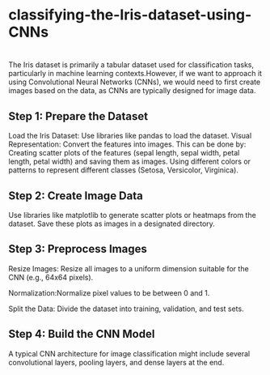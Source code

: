 # classifying-the-Iris-dataset-using-CNNs

# 
The Iris dataset is primarily a tabular dataset used for classification tasks, particularly in machine learning contexts.However, if we want to approach it using Convolutional Neural Networks (CNNs), we would need to first create images based on the data, as CNNs are typically designed for image data.

## Step 1: Prepare the Dataset

Load the Iris Dataset: Use libraries like pandas to load the dataset.
Visual Representation: Convert the features into images. This can be done by:
Creating scatter plots of the features (sepal length, sepal width, petal length, petal width) and saving them as images.
Using different colors or patterns to represent different classes (Setosa, Versicolor, Virginica).

## Step 2: Create Image Data

Use libraries like matplotlib to generate scatter plots or heatmaps from the dataset.
Save these plots as images in a designated directory.

## Step 3: Preprocess Images

Resize Images: Resize all images to a uniform dimension suitable for the CNN (e.g., 64x64 pixels).

Normalization:Normalize pixel values to be between 0 and 1.

Split the Data: Divide the dataset into training, validation, and test sets.

## Step 4: Build the CNN Model

A typical CNN architecture for image classification might include several convolutional layers, pooling layers, and dense layers at the end.
